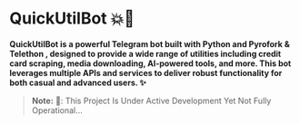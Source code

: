 # QuickUtilBot  💥🌟
**QuickUtilBot  is a powerful Telegram bot built with Python and Pyrofork & Telethon , designed to provide a wide range of utilities including credit card scraping, media downloading, AI-powered tools, and more. This bot leverages multiple APIs and services to deliver robust functionality for both casual and advanced users. ✨**
> **Note:** 💫: This Project Is Under Active Development Yet Not Fully Operational...
